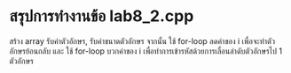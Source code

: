 # สรุปการทำงานข้อ lab8_2.cpp
สร้าง array รับค่าตัวอักษร, รับค่าขนาดตัวอักษร
จากนั้น ใช้ for-loop ลดค่าของ i เพื่อจะทำตัวอักษรย้อนกลับ
และ ใช้ for-loop บวกค่าของ i เพื่อทำการเข้ารหัสด้วยการเลื่อนลำดับตัวอักษรไป 1 ตัวอักษร

